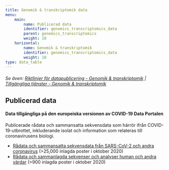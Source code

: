 ```yaml
---
title: Genomik & transkriptomik data
menu:
    main:
        name: Publicerad data
        identifier: genomics_transcriptomics_data
        parent: genomics_transcriptomics
        weight: 10
    horizontal:
        name: Genomik & transkriptomik
        identifier: genomics_transcriptomics_data
        weight: 10
type: data_table
---
```

###### Se även: [Riktlinjer för datapublicering - Genomik & transkriptomik](../guidelines) | [Tillgängliga tjänster - Genomik & transkriptomik](../services)

## Publicerad data

#### Data tillgängliga på den europeiska versionen av COVID-19 Data Portalen

Publicerade rådata och sammansatta sekvensdata som härrör ifrån COVID-19-utbrottet, inkluderande isolat och information som relateras till coronavirusens biologi.

* [Rådata och sammansatta sekvensdata från SARS-CoV-2 och andra coronavirus](https://www.covid19dataportal.org/sequences?db=embl) (>25,000 inlagda poster i oktober 2020)
* [Rådata och sammanlagda sekvenser och analyser human och andra värdar](https://www.covid19dataportal.org/host-sequences?db=hostSequences) (>900 inlagda poster i oktober 2020)
